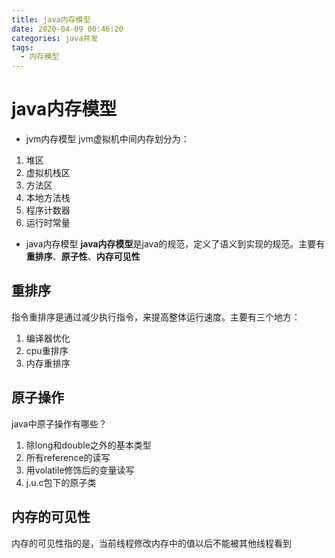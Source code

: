 ```yaml
---
title: java内存模型
date: 2020-04-09 00:46:20
categories: java并发
tags:
  - 内存模型
---
```


# java内存模型

- jvm内存模型 
jvm虚拟机中间内存划分为：
1. 堆区
2. 虚拟机栈区
3. 方法区
4. 本地方法栈
5. 程序计数器
6. 运行时常量

- java内存模型
**java内存模型**是java的规范，定义了语义到实现的规范。主要有**重排序**、**原子性**、**内存可见性**

## 重排序
指令重排序是通过减少执行指令，来提高整体运行速度。主要有三个地方：
1. 编译器优化
2. cpu重排序
3. 内存重排序

## 原子操作

java中原子操作有哪些？
1. 除long和double之外的基本类型
2. 所有reference的读写
3. 用volatile修饰后的变量读写
4. j.u.c包下的原子类

## 内存的可见性
内存的可见性指的是，当前线程修改内存中的值以后不能被其他线程看到



